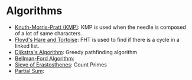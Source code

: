 # Algorithms

- [Knuth-Morris-Pratt (KMP)](https://github.com/JinhoLee93/Algorithms/blob/main/kmp.py): KMP is used when the needle is composed of a lot of same characters.
- [Floyd's Hare and Tortoise](): FHT is used to find if there is a cycle in a linked list.
- [Dijkstra's Algorithm](): Greedy pathfinding algorithm
- [Bellman-Ford Algorithm](): 
- [Sieve of Erastosthenes](): Count Primes 
- [Partial Sum](): 
